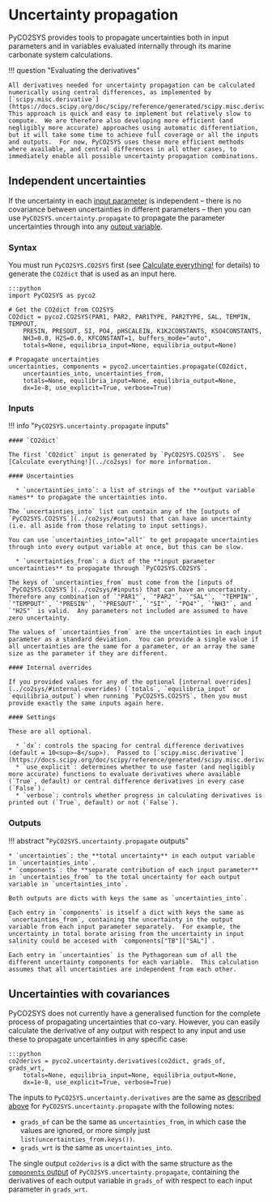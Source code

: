 # Uncertainty propagation

PyCO2SYS provides tools to propagate uncertainties both in input parameters and in variables evaluated internally through its marine carbonate system calculations.

!!! question "Evaluating the derivatives"

    All derivatives needed for uncertainty propagation can be calculated numerically using central differences, as implemented by [`scipy.misc.derivative`](https://docs.scipy.org/doc/scipy/reference/generated/scipy.misc.derivative.html).  This approach is quick and easy to implement but relatively slow to compute.  We are therefore also developing more efficient (and negligibly more accurate) approaches using automatic differentiation, but it will take some time to achieve full coverage or all the inputs and outputs.  For now, PyCO2SYS uses these more efficient methods where available, and central differences in all other cases, to immediately enable all possible uncertainty propagation combinations.

## Independent uncertainties

If the uncertainty in each [input parameter](../co2sys/#inputs) is independent – there is no covariance between uncertainties in different parameters – then you can use `PyCO2SYS.uncertainty.propagate` to propagate the parameter uncertainties through into any [output variable](../co2sys/#outputs).

### Syntax

You must run `PyCO2SYS.CO2SYS` first (see [Calculate everything!](../co2sys) for details) to generate the `CO2dict` that is used as an input here.

    :::python
    import PyCO2SYS as pyco2

    # Get the CO2dict from CO2SYS
    CO2dict = pyco2.CO2SYS(PAR1, PAR2, PAR1TYPE, PAR2TYPE, SAL, TEMPIN, TEMPOUT,
        PRESIN, PRESOUT, SI, PO4, pHSCALEIN, K1K2CONSTANTS, KSO4CONSTANTS,
        NH3=0.0, H2S=0.0, KFCONSTANT=1, buffers_mode="auto",
        totals=None, equilibria_input=None, equilibria_output=None)
    
    # Propagate uncertainties
    uncertainties, components = pyco2.uncertainties.propagate(CO2dict,
        uncertainties_into, uncertainties_from,
        totals=None, equilibria_input=None, equilibria_output=None,
        dx=1e-8, use_explicit=True, verbose=True)

### Inputs

!!! info "`PyCO2SYS.uncertainty.propagate` inputs"

    #### `CO2dict`

    The first `CO2dict` input is generated by `PyCO2SYS.CO2SYS`.  See [Calculate everything!](../co2sys) for more information.

    #### Uncertainties

      * `uncertainties_into`: a list of strings of the **output variable names** to propagate the uncertainties into.

    The `uncertainties_into` list can contain any of the [outputs of `PyCO2SYS.CO2SYS`](../co2sys/#outputs) that can have an uncertainty (i.e. all aside from those relating to input settings).

    You can use `uncertainties_into="all"` to get propagate uncertainties through into every output variable at once, but this can be slow.

      * `uncertainties_from`: a dict of the **input parameter uncertainties** to propagate through `PyCO2SYS.CO2SYS`.

    The keys of `uncertainties_from` must come from the [inputs of `PyCO2SYS.CO2SYS`](../co2sys/#inputs) that can have an uncertainty.  Therefore any combination of `"PAR1"`, `"PAR2"`, `"SAL"`, `"TEMPIN"`, `"TEMPOUT"`, `"PRESIN"`, `"PRESOUT"`, `"SI"`, `"PO4"`, `"NH3"`, and `"H2S"` is valid.  Any parameters not included are assumed to have zero uncertainty.
    
    The values of `uncertainties_from` are the uncertainties in each input parameter as a standard deviation.  You can provide a single value if all uncertainties are the same for a parameter, or an array the same size as the parameter if they are different.

    #### Internal overrides

    If you provided values for any of the optional [internal overrides](../co2sys/#internal-overrides) (`totals`, `equilibria_input` or `equilibria_output`) when running `PyCO2SYS.CO2SYS`, then you must provide exactly the same inputs again here.

    #### Settings

    These are all optional.

      * `dx`: controls the spacing for central difference derivatives (default = 10<sup>−8</sup>).  Passed to [`scipy.misc.derivative`](https://docs.scipy.org/doc/scipy/reference/generated/scipy.misc.derivative.html).
      * `use_explicit`: determines whether to use faster (and negligibly more accurate) functions to evaluate derivatives where available (`True`, default) or central difference derivatives in every case (`False`).
      * `verbose`: controls whether progress in calculating derivatives is printed out (`True`, default) or not (`False`).

### Outputs

!!! abstract "`PyCO2SYS.uncertainty.propagate` outputs"

    * `uncertainties`: the **total uncertainty** in each output variable in `uncertainties_into`.
    * `components`: the **separate contribution of each input parameter** in `uncertainties_from` to the total uncertainty for each output variable in `uncertainties_into`.

    Both outputs are dicts with keys the same as `uncertainties_into`.

    Each entry in `components` is itself a dict with keys the same as `uncertainties_from`, containing the uncertainty in the output variable from each input parameter separately.  For example, the uncertainty in total borate arising from the uncertainty in input salinity could be accesed with `components["TB"]["SAL"]`.

    Each entry in `uncertainties` is the Pythagorean sum of all the different uncertainty components for each variable.  This calculation assumes that all uncertainties are independent from each other.

## Uncertainties with covariances

PyCO2SYS does not currently have a generalised function for the complete process of propagating uncertainties that co-vary.  However, you can easily calculate the derivative of any output with respect to any input and use these to propagate uncertainties in any specific case:

    :::python
    co2derivs = pyco2.uncertainty.derivatives(co2dict, grads_of, grads_wrt,
        totals=None, equilibria_input=None, equilibria_output=None,
        dx=1e-8, use_explicit=True, verbose=True)

The inputs to `PyCO2SYS.uncertainty.derivatives` are the same as [described above](#inputs) for `PyCO2SYS.uncertainty.propagate` with the following notes:

  * `grads_of` can be the same as `uncertainties_from`, in which case the values are ignored, or more simply just `list(uncertainties_from.keys())`.
  * `grads_wrt` is the same as `uncertainties_into`.

The single output `co2derivs` is a dict with the same structure as the [`components` output](#outputs) of `PyCO2SYS.uncertainty.propagate`, containing the derivatives of each output variable in `grads_of` with respect to each input parameter in `grads_wrt`.

